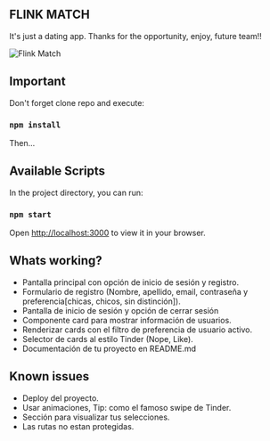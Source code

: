 ## FLINK MATCH 
 It's just a dating app. Thanks for the opportunity, enjoy, future team!!
 
 ![Flink Match](https://i.imgur.com/53ZjjwL.png) 

 
## Important

Don't forget clone repo and execute:

### `npm install`

Then...

## Available Scripts

In the project directory, you can run:

### `npm start`

Open [http://localhost:3000](http://localhost:3000) to view it in your browser.

## Whats working?
- Pantalla principal con opción de inicio de sesión y registro. 
- Formulario de registro (Nombre, apellido, email, contraseña y preferencia[chicas, chicos, sin distinción]).
- Pantalla de inicio de sesión y opción de cerrar sesión
- Componente card para mostrar información de usuarios.
- Renderizar cards con el filtro de preferencia de usuario activo.
- Selector de cards al estilo Tinder (Nope, Like).
- Documentación de tu proyecto en README.md
## Known issues
- Deploy del proyecto.
- Usar animaciones, Tip: como el famoso swipe de Tinder.
- Sección para visualizar tus selecciones.
- Las rutas no estan protegidas.
